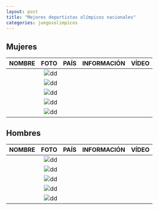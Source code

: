 ```yaml
---
layout: post
title: "Mejores deportistas olímpicos nacionales"
categories: juegosolimpicos
---
```


## Mujeres ##

|NOMBRE|FOTO|PAÍS|INFORMACIÓN|VÍDEO|
|-----:|-----:|-----:|-----:|-----:|
|      |![dd]()|      |      |      |
|      |![dd]()|      |      |      |
|      |![dd]()|      |      |      |
|      |![dd]()|      |      |      |
|      |![dd]()|      |      |      |


## Hombres ##

|NOMBRE|FOTO|PAÍS|INFORMACIÓN|VÍDEO|
|-----:|-----:|-----:|-----:|-----:|
|      |![dd]()|      |      |      |
|      |![dd]()|      |      |      |
|      |![dd]()|      |      |      |
|      |![dd]()|      |      |      |
|      |![dd]()|      |      |      |
